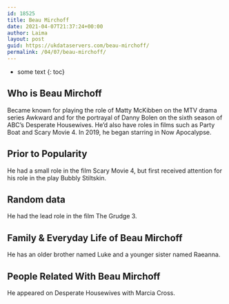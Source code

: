 ```yaml
---
id: 18525
title: Beau Mirchoff
date: 2021-04-07T21:37:24+00:00
author: Laima
layout: post
guid: https://ukdataservers.com/beau-mirchoff/
permalink: /04/07/beau-mirchoff/
---
```


* some text
{: toc}


## Who is Beau Mirchoff
                  
                  
                  
Became known for playing the role of Matty McKibben on the MTV drama series Awkward and for the portrayal of Danny Bolen on the sixth season of ABC&#8217;s Desperate Housewives. He&#8217;d also have roles in films such as Party Boat and Scary Movie 4. In 2019, he began starring in Now Apocalypse.
                  
              
            
              
            
                
                
                
## Prior to Popularity
                  
                  
                  
He had a small role in the film Scary Movie 4, but first received attention for his role in the play Bubbly Stiltskin.
                  
              
            
              
            
                
                
                
## Random data
                  
                  
                  
He had the lead role in the film The Grudge 3.
                  
              
            
              
            
                
                
                
## Family & Everyday Life of Beau Mirchoff
                  
                  
                  
He has an older brother named Luke and a younger sister named Raeanna.
                  
              
            
              
            
                
                
                
## People Related With Beau Mirchoff
                  
                  
                  
He appeared on Desperate Housewives with Marcia Cross.
                  
              
            
              
            
                
              
            
              
              
            
            
              
            
          
          
          